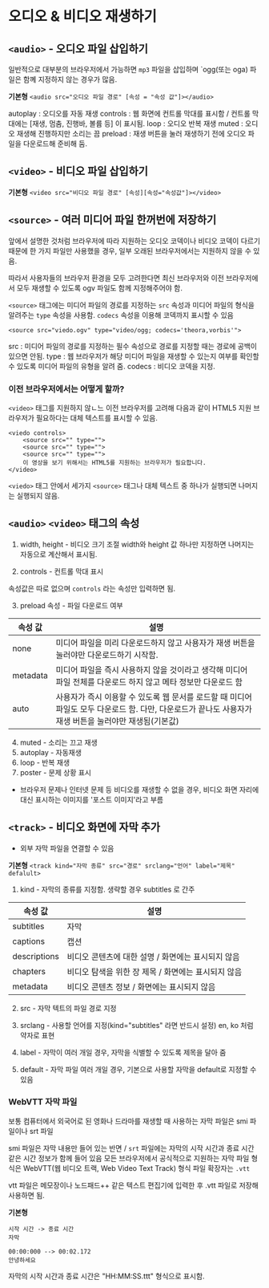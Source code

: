 # 오디오 & 비디오 재생하기

## `<audio>` - 오디오 파일 삽입하기

일반적으로 대부분의 브라우저에서 가능하면 `mp3` 파일을 삽입하며 `ogg(또는 oga) 파일은 함꼐 지정하지 않는 경우가 많음.

**기본형** `<audio src="오디오 파일 경로" [속성 = "속성 값"]></audio>`

autoplay :  오디오를 자동 재생
controls : 웹 화면에 컨트롤 막대를 표시함 / 컨트롤 막대에는 [재생, 멈춤, 진행바, 볼륨 등] 이 표시됨. 
loop : 오디오 반복 재생
muted : 오디오 재생해 진행하지만 소리는 끔
preload : 재생 버튼을 눌러 재생하기 전에 오디오 파일을 다운로드해 준비해 둠.

## `<video>` - 비디오 파일 삽입하기

**기본형** `<video src="비디오 파일 경로" [속성][속성="속성값"]></video>`

## `<source>` - 여러 미디어 파일 한꺼번에 저장하기

앞에서 설명한 것처럼 브라우저에 따라 지원하는 오디오 코덱이나 비디오 코덱이 다르기 때문에 한 가지 파일만 사용했을 경우, 일부 오래된 브라우저에서는 지원하지 않을 수 있음.

따라서 사용자들의 브라우저 환경을 모두 고려한다면 최신 브라우저와 이전 브라우저에서 모두 재생할 수 있도록 ogv 파일도 함께 지정해주어야 함.

`<source>` 태그에는 미디어 파일의 경로를 지정하는 `src` 속성과 미디어 파일의 형식을 알려주는 `type` 속성을 사용함. `codecs` 속성을 이용해 코덱까지 표시할 수 있음

`<source src="viedo.ogv" type="video/ogg; codecs='theora,vorbis'">`

src : 미디어 파일의 경로를 지정하는 필수 속성으로 경로를 지정할 때는 경로에 공백이 있으면 안됨.
type : 웹 브라우저가 해당 미디어 파일을 재생할 수 있는지 여부를 확인할 수 있도록 미디어 파일의 유형을 알려 줌.
codecs : 비디오 코덱을 지정.

### 이전 브라우저에서는 어떻게 할까?

`<video>` 태그를 지원하지 않ㄴ느 이전 브라우저를 고려해 다음과 같이 HTML5 지원 브라우저가 필요하다는 대체 텍스트를 표시할 수 있음.

```html5
<viedo controls>
    <source src="" type="">
    <source src="" type="">
    <source src="" type="">
    이 영상을 보기 위해서는 HTML5를 지원하는 브라우저가 필요합니다.
</video>
```
`<viedo>` 태그 안에서 세가지 `<source>` 태그나 대체 텍스트 중 하나가 실행되면 나머지는 실행되지 않음.

## `<audio>` `<video>` 태그의 속성

1. width, height - 비디오 크기 조절
width와 height 값 하나만 지정하면 나머지는 자동으로 계산해서 표시됨.

2. controls - 컨트롤 막대 표시

속성값은 따로 없으며 `controls` 라는 속성만 입력하면 됨.

3. preload 속성 - 파일 다운로드 여부

| 속성 값 | 설명 |
| ------- | --- |
| none | 미디어 파일을 미리 다운로드하지 않고 사용자가 재생 버튼을 눌러야만 다운로드하기 시작함. |
| metadata | 미디어 파일을 즉시 사용하지 않을 것이라고 생각해 미디어 파일 전체를 다운로드 하지 않고 메타 정보만 다운로드 함 |
| auto | 사용자가 즉시 이용할 수 있도록 웹 문서를 로드할 때 미디어 파일도 모두 다운로드 함. 다만, 다운로드가 끝나도 사용자가 재생 버튼을 눌러야만 재생됨(기본값) |

4. muted - 소리는 끄고 재생
5. autoplay - 자동재생
6. loop - 반복 재생
7. poster - 문제 상황 표시
- 브라우저 문제나 인터넷 문제 등 비디오를 재생할 수 없을 경우, 비디오 화면 자리에 대신 표시하는 이미지를 '포스트 이미지'라고 부름

## `<track>` - 비디오 화면에 자막 추가
- 외부 자막 파일을 연결할 수 있음

**기본형** `<track kind="자막 종류" src="경로" srclang="언어" label="제목" defalult>`

1. kind - 자막의 종류를 지정함. 생략할 경우 subtitles 로 간주

| 속성 값 | 설명 |
| ------- | --- |
| subtitles | 자막 |
| captions | 캡션 |
| descriptions | 비디오 콘텐츠에 대한 설명 / 화면에는 표시되지 않음 |
| chapters | 비디오 탐색을 위한 장 제목 / 화면에는 표시되지 않음 |
| metadata | 비디오 콘텐츠 정보 / 화면에는 표시되지 않음 |

2. src - 자막 텍트의 파일 경로 지정
3. srclang - 사용할 언어를 지정(kind="subtitles" 라면 반드시 설정)
en, ko 처럼 약자로 표현

4. label - 자막이 여러 개일 경우, 자막을 식별할 수 있도록 제목을 달아 줌
5. default - 자막 파일 여러 개일 경우, 기본으로 사용할 자막을 default로 지정할 수 있음

### WebVTT 자막 파일

보통 컴퓨터에서 외국어로 된 영화나 드라마를 재생할 때 사용하는 자막 파일은 smi 파일이나 srt 파일

smi 파일은 자막 내용만 들어 있는 반면 / `srt` 파일에는 자막의 시작 시간과 종료 시간 같은 시간 정보가 함께 들어 있음
모든 브라우저에서 공식적으로 지원하는 자막 파일 형식은 WebVTT(웹 비디오 트랙, Web Video Text Track) 형식
파일 확장자는 `.vtt`

vtt 파일은 메모장이나 노드패드++ 같은 텍스트 편집기에 입력한 후 .vtt 파일로 저장해 사용하면 됨.

**기본형**

```vtt
시작 시간 -> 종료 시간
자막

00:00:000 --> 00:02.172
안녕하세요
```

자막의 시작 시간과 종료 시간은 "HH:MM:SS.ttt" 형식으로 표시함.


